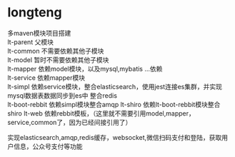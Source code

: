 # longteng
多maven模块项目搭建  
lt-parent   父模块  
lt-common   不需要依赖其他子模块  
lt-model    暂时不需要依赖其他子模块  
lt-mapper   依赖model模块，以及mysql,mybatis ...依赖  
lt-service  依赖mapper模块  
lt-simpl    依赖service模块，整合elasticsearch，使用jest连接es集群，并实现mysql数据表数据同步到es中
整合redis    
lt-boot-rebbit 依赖simpl模块整合amqp
lt-shiro 依赖lt-boot-rebbit模块整合shiro 
lt-web     依赖rebbit模板，（这里就不需要引用model,mapper，service,common了，因为已经间接引用了）  

实现elasticsearch,amqp,redis缓存，websocket,微信扫码支付和登陆，获取用户信息，公众号支付等功能
